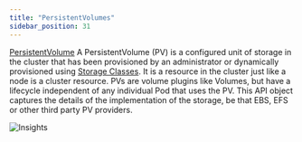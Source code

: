 ```yaml
---
title: "PersistentVolumes"
sidebar_position: 31
---
```


[PersistentVolume](https://kubernetes.io/docs/concepts/storage/persistent-volumes/) A PersistentVolume (PV) is a configured unit of storage in the cluster that has been provisioned by an administrator or dynamically provisioned using [Storage Classes](https://kubernetes.io/docs/concepts/storage/storage-classes/). It is a resource in the cluster just like a node is a cluster resource. PVs are volume plugins like Volumes, but have a lifecycle independent of any individual Pod that uses the PV. This API object captures the details of the implementation of the storage, be that EBS, EFS or other third party PV providers.

![Insights](/img/resource-view/storage-pv.png)